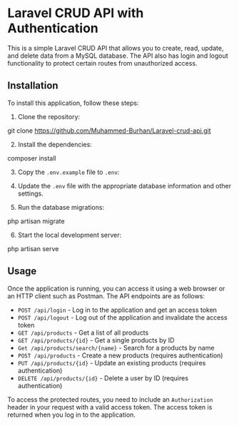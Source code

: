 # Laravel CRUD API with Authentication

This is a simple Laravel CRUD API that allows you to create, read, update, and delete data from a MySQL database. The API also has login and logout functionality to protect certain routes from unauthorized access.

## Installation

To install this application, follow these steps:

1. Clone the repository:

git clone https://github.com/Muhammed-Burhan/Laravel-crud-api.git

2. Install the dependencies:

composer install

3. Copy the `.env.example` file to `.env`:

4. Update the `.env` file with the appropriate database information and other settings.

5. Run the database migrations:

php artisan migrate

6. Start the local development server:

php artisan serve


## Usage

Once the application is running, you can access it using a web browser or an HTTP client such as Postman. The API endpoints are as follows:

- `POST /api/login` - Log in to the application and get an access token
- `POST /api/logout` - Log out of the application and invalidate the access token
- `GET /api/products` - Get a list of all products 
- `GET /api/products/{id}` - Get a single products by ID
- `Get /api/products/search/{name}` - Search for a products by name
- `POST /api/products` - Create a new products (requires authentication)
- `PUT /api/products/{id}` - Update an existing products (requires authentication)
- `DELETE /api/products/{id}` - Delete a user by ID (requires authentication)
 

To access the protected routes, you need to include an `Authorization` header in your request with a valid access token. The access token is returned when you log in to the application.
